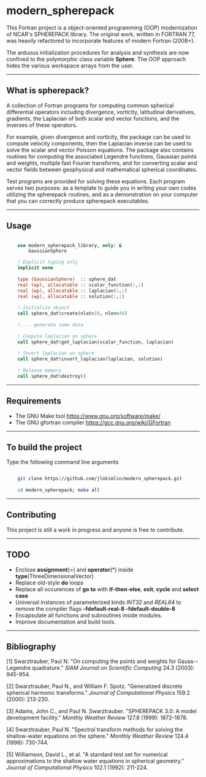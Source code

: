 # **modern\_spherepack**

This Fortran project is a object-oriented programming (OOP) modernization of NCAR's SPHEREPACK library. The original work, written in FORTRAN 77, was heavily refactored to incorporate features of modern Fortran (2008+). 


The arduous initialization procedures for analysis and synthesis are now confined to the polymorphic class variable **Sphere**. The OOP approach hides the various workspace arrays from the user.

-----------------------------------------------------------------------------

## What is spherepack?

A collection of Fortran programs for computing common spherical differential operators including divergence, vorticity, latitudinal derivatives, gradients, the Laplacian of both scalar and vector functions, and the inverses of these operators.

For example, given divergence and vorticity, the package can be used to compute velocity components, then the Laplacian inverse can be used to solve the scalar and vector Poisson equations. The package also contains routines for computing the associated Legendre functions, Gaussian points and weights, multiple fast Fourier transforms, and for converting scalar and vector fields between geophysical and mathematical spherical coordinates.

Test programs are provided for solving these equations. Each program serves two purposes: as a template to guide you in writing your own codes utilizing the spherepack routines, and as a demonstration on your computer that you can correctly produce spherepack executables.

-----------------------------------------------------------------------------

## Usage

```fortran

    use modern_spherepack_library, only: &
        GaussianSphere

    ! Explicit typing only
    implicit none
    
    type (GaussianSphere)  :: sphere_dat
    real (wp), allocatable :: scalar_function(:,:)
    real (wp), allocatable :: laplacian(:,:)
    real (wp), allocatable :: solution(:,:)
    
    ! Initialize object
    call sphere_dat%create(nlat=19, nlon=36)
    
    !.... generate some data
    
    ! Compute laplacian on sphere
    call sphere_dat%get_laplacian(scalar_function, laplacian)
    
    ! Invert laplacian on sphere
    call sphere_dat%invert_laplacian(laplacian, solution)
    
    ! Release memory
    call sphere_dat%destroy()

```

-----------------------------------------------------------------------------

## Requirements

* The GNU Make tool https://www.gnu.org/software/make/
* The GNU gfortran compiler https://gcc.gnu.org/wiki/GFortran

-----------------------------------------------------------------------------


## To build the project

Type the following command line arguments

```bash

	git clone https://github.com/jlokimlin/modern_spherepack.git
	
	cd modern_spherepack; make all
```

-----------------------------------------------------------------------------

## Contributing

This project is still a work in progress and anyone is free to contribute. 

-----------------------------------------------------------------------------

## TODO
* Enclose **assignment**(=) and **operator**(\*) inside **type**(ThreeDimensionalVector)
* Replace old-style **do** loops
* Replace all occurences of **go to** with **if-then-else**, **exit**, **cycle** and **select case**
* Universal instances of parameterized kinds *INT32* and *REAL64* to remove the compiler flags **-fdefault-real-8 -fdefault-double-8**
* Encapsulate all functions and subroutines inside modules.
* Improve documentation and build tools. 

-----------------------------------------------------------------------------


## Bibliography

[1] Swarztrauber, Paul N. "On computing the points and weights for Gauss--Legendre quadrature." *SIAM Journal on Scientific Computing* 24.3 (2003): 945-954.

[2] Swarztrauber, Paul N., and William F. Spotz. "Generalized discrete spherical harmonic transforms." *Journal of Computational Physics* 159.2 (2000): 213-230.

[3] Adams, John C., and Paul N. Swarztrauber. "SPHEREPACK 3.0: A model development facility." *Monthly Weather Review* 127.8 (1999): 1872-1878.

[4] Swarztrauber, Paul N. "Spectral transform methods for solving the shallow-water equations on the sphere." *Monthly Weather Review* 124.4 (1996): 730-744.

[5] Williamson, David L., et al. "A standard test set for numerical approximations to the shallow water equations in spherical geometry." *Journal of Computational Physics* 102.1 (1992): 211-224.



